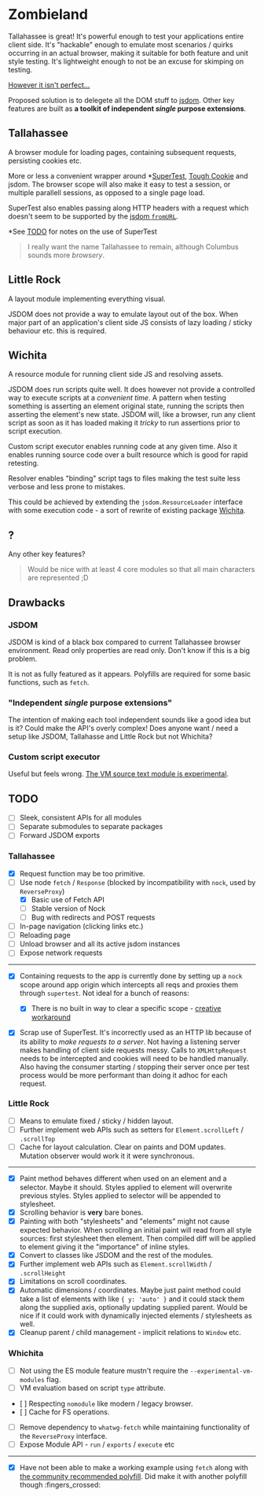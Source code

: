 # Zombieland

Tallahassee is great! It's powerful enough to test your applications entire client side. It's "hackable" enough to emulate most scenarios / quirks occurring in an actual browser, making it suitable for both feature and unit style testing. It's lightweight enough to not be an excuse for skimping on testing.

[However it isn't perfect...](https://github.com/BonnierNews/zombieland/blob/main/BACKGROUND.md)

Proposed solution is to delegete all the DOM stuff to [jsdom](https://github.com/jsdom/jsdom). Other key features are built as **a toolkit of independent _single_ purpose extensions**.

## Tallahassee

A browser module for loading pages, containing subsequent requests, persisting cookies etc.

More or less a convenient wrapper around *[SuperTest](https://github.com/visionmedia/supertest), [Tough Cookie](https://github.com/salesforce/tough-cookie) and jsdom. The browser scope will also make it easy to test a session, or multiple parallell sessions, as opposed to a single page load.

SuperTest also enables passing along HTTP headers with a request which doesn't seem to be supported by the [jsdom `fromURL`](https://github.com/jsdom/jsdom#fromurl).

*See [TODO](#TODO) for notes on the use of SuperTest

> I really want the name Tallahassee to remain, although Columbus sounds more _browsery_.

## Little Rock

A layout module implementing everything visual.

JSDOM does not provide a way to emulate layout out of the box. When major part of an application's client side JS consists of lazy loading / sticky behaviour etc. this is required.

## Wichita

A resource module for running client side JS and resolving assets.

JSDOM does run scripts quite well. It does however not provide a controlled way to execute scripts at a _convenient time_. A pattern when testing something is asserting an element original state, running the scripts then asserting the element's new state. JSDOM will, like a browser, run any client script as soon as it has loaded making it _tricky_ to run assertions prior to script execution.

Custom script executor enables running code at any given time. Also it enables running source code over a built resource which is good for rapid retesting.

Resolver enables "binding" script tags to files making the test suite less verbose and less prone to mistakes.

This could be achieved by extending the `jsdom.ResourceLoader` interface with some execution code - a sort of rewrite of existing package [Wichita](https://github.com/BonnierNews/wichita).

## ?

Any other key features?

> Would be nice with at least 4 core modules so that all main characters are represented ;D


## Drawbacks

### JSDOM
JSDOM is kind of a black box compared to current Tallahassee browser environment. Read only properties are read only. Don't know if this is a big problem.

It is not as fully featured as it appears. Polyfills are required for some basic functions, such as `fetch`.

### "Independent _single_ purpose extensions"
The intention of making each tool independent sounds like a good idea but is it? Could make the API's overly complex! Does anyone want / need a setup like JSDOM, Tallahasse and Little Rock but not Whichita?

### Custom script executor
Useful but feels wrong. [The VM source text module is experimental](https://nodejs.org/api/vm.html#vm_class_vm_sourcetextmodule).


## TODO

- [ ] Sleek, consistent APIs for all modules
- [ ] Separate submodules to separate packages
- [ ] Forward JSDOM exports

### Tallahassee

- [x] Request function may be too primitive.
- [ ] Use node `fetch` / `Response` (blocked by incompatibility with `nock`, used by `ReverseProxy`)
  - [x] Basic use of Fetch API
  - [ ] Stable version of Nock
  - [ ] Bug with redirects and POST requests
- [ ] In-page navigation (clicking links etc.)
- [ ] Reloading page
- [ ] Unload browser and all its active jsdom instances
- [ ] Expose network requests

---

- [x] Containing requests to the app is currently done by setting up a `nock` scope around app origin which intercepts all reqs and proxies them through `supertest`. Not ideal for a bunch of reasons:
	- [x] There is no built in way to clear a specific scope - [creative workaround](https://github.com/nock/nock/issues/1495#issuecomment-499594455)
- [x] Scrap use of SuperTest. It's incorrectly used as an HTTP lib because of its ability to _make requests to a server_. Not having a listening server makes handling of client side requests messy. Calls to `XMLHttpRequest` needs to be intercepted and cookies will need to be handled manually. Also having the consumer starting / stopping their server once per test process would be more performant than doing it adhoc for each request.


### Little Rock

- [ ] Means to emulate fixed / sticky / hidden layout.
- [ ] Further implement web APIs such as setters for `Element.scrollLeft` / `.scrollTop`
- [ ] Cache for layout calculation. Clear on paints and DOM updates. Mutation observer would work it it were synchronous.

---

- [x] Paint method behaves different when used on an element and a selector. Maybe it should. Styles applied to element will overwrite previous styles. Styles applied to selector will be appended to stylesheet.
- [x] Scrolling behavior is **very** bare bones.
- [x] Painting with both "stylesheets" and "elements" might not cause expected behavior. When scrolling an initial paint will read from all style sources: first stylesheet then element. Then compiled diff will be applied to element giving it the "importance" of inline styles.
- [x] Convert to classes like JSDOM and the rest of the modules.
- [x] Further implement web APIs such as `Element.scrollWidth` / `.scrollHeight`
- [x] Limitations on scroll coordinates.
- [x] Automatic dimensions / coordinates. Maybe just paint method could take a list of elements with like `{ y: 'auto' }` and it could stack them along the supplied axis, optionally updating supplied parent. Would be nice if it could work with dynamically injected elements / stylesheets as well.
- [x] Cleanup parent / child management - implicit relations to `Window` etc.

### Whichita

- [ ] Not using the ES module feature mustn't require the `--experimental-vm-modules` flag.
- [ ] VM evaluation based on script `type` attribute.
- [ ] Respecting `nomodule` like modern / legacy browser.
- [ ] Cache for FS operations.
- [ ] Remove dependency to `whatwg-fetch` while maintaining functionality of the `ReverseProxy` interface.
- [ ] Expose Module API -  `run` / `exports` / `execute` etc

---

- [x] Have not been able to make a working example using `fetch` along with [the community recommended polyfill](https://github.com/jsdom/jsdom/issues/1724#issuecomment-720727999). Did make it with another polyfill though :fingers_crossed:
